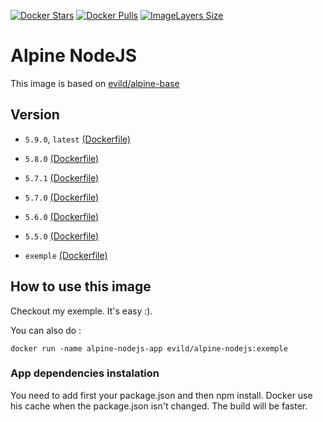 [![Docker Stars](https://img.shields.io/docker/stars/evild/alpine-nodejs.svg?style=flat-square)](https://hub.docker.com/r/evild/alpine-nodejs/)
[![Docker Pulls](https://img.shields.io/docker/pulls/evild/alpine-nodejs.svg?style=flat-square)](https://hub.docker.com/r/evild/alpine-nodejs/)
[![ImageLayers Size](https://img.shields.io/imagelayers/image-size/evild/alpine-nodejs/latest.svg?style=flat-square)](https://hub.docker.com/r/evild/alpine-nodejs/)

# Alpine NodeJS

This image is based on [evild/alpine-base](https://hub.docker.com/r/evild/alpine-base/)

## Version

- `5.9.0`, `latest` [(Dockerfile)](https://github.com/Evild67/docker-alpine-nodejs/blob/master/Dockerfile)
- `5.8.0` [(Dockerfile)](https://github.com/Evild67/docker-alpine-nodejs/blob/5172a8c1573de21fcb07bbf7afdad0cb8c8d695a/Dockerfile)
- `5.7.1` [(Dockerfile)](https://github.com/Evild67/docker-alpine-nodejs/blob/c49fa818418aa201c1cc60a5b48d7c117a42503a/Dockerfile)
- `5.7.0` [(Dockerfile)](https://github.com/Evild67/docker-alpine-nodejs/blob/67ec1640485be383311efb2ecd309124c4669a31/Dockerfile)
- `5.6.0` [(Dockerfile)](https://github.com/Evild67/docker-alpine-nodejs/blob/5896ec1da4bb86c5f492242cbdfa7b12af89ab4a/Dockerfile)
- `5.5.0` [(Dockerfile)](https://github.com/Evild67/docker-alpine-nodejs/blob/522ec455133f03a6a85c742bfee3755f45053392/Dockerfile)

- `exemple`
[(Dockerfile)](https://github.com/Evild67/docker-alpine-nodejs/blob/master/exemple/Dockerfile)

## How to use this image

Checkout my exemple. It's easy :).

You can also do :

```
docker run -name alpine-nodejs-app evild/alpine-nodejs:exemple
```

### App dependencies instalation
You need to add first your package.json and then npm install. Docker use his cache when the package.json isn't changed. The build will be faster.
